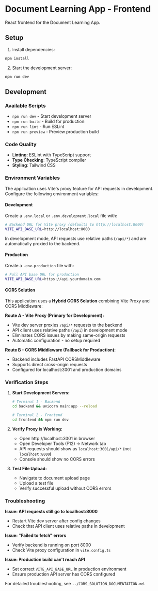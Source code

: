 # Document Learning App - Frontend

React frontend for the Document Learning App.

## Setup

1. Install dependencies:
```bash
npm install
```

2. Start the development server:
```bash
npm run dev
```

## Development

### Available Scripts

- `npm run dev` - Start development server
- `npm run build` - Build for production
- `npm run lint` - Run ESLint
- `npm run preview` - Preview production build

### Code Quality

- **Linting**: ESLint with TypeScript support
- **Type Checking**: TypeScript compiler
- **Styling**: Tailwind CSS

### Environment Variables

The application uses Vite's proxy feature for API requests in development. Configure the following environment variables:

#### Development
Create a `.env.local` or `.env.development.local` file with:

```bash
# Backend URL for Vite proxy (defaults to http://localhost:8000)
VITE_API_BASE_URL=http://localhost:8000
```

In development mode, API requests use relative paths (`/api/*`) and are automatically proxied to the backend.

#### Production
Create a `.env.production` file with:

```bash
# Full API base URL for production
VITE_API_BASE_URL=https://api.yourdomain.com
```

#### CORS Solution
This application uses a **Hybrid CORS Solution** combining Vite Proxy and CORS Middleware:

**Route A - Vite Proxy (Primary for Development):**
- Vite dev server proxies `/api/*` requests to the backend
- API client uses relative paths (`/api`) in development mode
- Eliminates CORS issues by making same-origin requests
- Automatic configuration - no setup required

**Route B - CORS Middleware (Fallback for Production):**
- Backend includes FastAPI CORSMiddleware
- Supports direct cross-origin requests
- Configured for localhost:3001 and production domains

### Verification Steps

1. **Start Development Servers:**
   ```bash
   # Terminal 1 - Backend
   cd backend && uvicorn main:app --reload
   
   # Terminal 2 - Frontend  
   cd frontend && npm run dev
   ```

2. **Verify Proxy is Working:**
   - Open http://localhost:3001 in browser
   - Open Developer Tools (F12) → Network tab
   - API requests should show as `localhost:3001/api/*` (not `localhost:8000`)
   - Console should show no CORS errors

3. **Test File Upload:**
   - Navigate to document upload page
   - Upload a test file
   - Verify successful upload without CORS errors

### Troubleshooting

**Issue: API requests still go to localhost:8000**
- Restart Vite dev server after config changes
- Check that API client uses relative paths in development

**Issue: "Failed to fetch" errors**
- Verify backend is running on port 8000
- Check Vite proxy configuration in `vite.config.ts`

**Issue: Production build can't reach API**
- Set correct `VITE_API_BASE_URL` in production environment
- Ensure production API server has CORS configured

For detailed troubleshooting, see `../CORS_SOLUTION_DOCUMENTATION.md`.